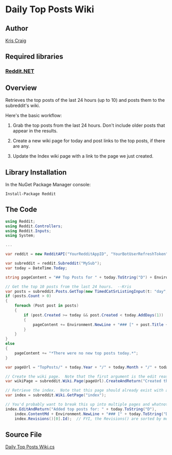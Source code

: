 # Daily Top Posts Wiki

## Author

[Kris Craig](../../../docs/contributors/Kris%20Craig.md)

## Required libraries

### [Reddit.NET](https://github.com/sirkris/Reddit.NET)

## Overview

Retrieves the top posts of the last 24 hours (up to 10) and posts them to the subreddit's wiki.

Here's the basic workflow:

1. Grab the top posts from the last 24 hours.  Don't include older posts that appear in the results.

2. Create a new wiki page for today and post links to the top posts, if there are any.

3. Update the Index wiki page with a link to the page we just created.

## Library Installation

In the NuGet Package Manager console:

    Install-Package Reddit

## The Code

```c#
using Reddit;
using Reddit.Controllers;
using Reddit.Inputs;
using System;

...

var reddit = new RedditAPI("YourRedditAppID", "YourBotUserRefreshToken");

var subreddit = reddit.Subreddit("MySub");
var today = DateTime.Today;

string pageContent = "## Top Posts for " + today.ToString("D") + Environment.NewLine;

// Get the top 10 posts from the last 24 hours.  --Kris
var posts = subreddit.Posts.GetTop(new TimedCatSrListingInput(t: "day", limit: 10));
if (posts.Count > 0)
{
	foreach (Post post in posts)
	{
		if (post.Created >= today && post.Created < today.AddDays(1))
		{
			pageContent += Environment.NewLine + "### [" + post.Title + "](" + post.Permalink + ")" + Environment.NewLine;
		}
	}
}
else
{
	pageContent += "*There were no new top posts today.*";
}

var pageUrl = "TopPosts/" + today.Year + "/" + today.Month + "/" + today.Day;

// Create the wiki page.  Note that the first argument is the edit reason for the history and is required by the API.  --Kris
var wikiPage = subreddit.Wiki.Page(pageUrl).CreateAndReturn("Created the page.", pageContent);

// Retrieve the index.  Note that this page should already exist with a single revision even on a brand new subreddit.  --Kris
var index = subreddit.Wiki.GetPage("index");

// You'd probably want to break this up into multiple pages and whatnot, but you get the idea.  --Kris
index.EditAndReturn("Added top posts for: " + today.ToString("D"), 
	index.ContentMd + Environment.NewLine + "### [" + today.ToString("D") + "](" + pageUrl + ")" + Environment.NewLine, 
	index.Revisions()[0].Id);  // FYI, the Revisions() are sorted by most-recent first.  --Kris
```

## Source File

[Daily Top Posts Wiki.cs](src/Daily%20Top%20Posts%20Wiki.cs)

